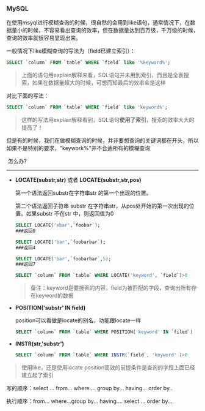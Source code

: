 ### MySQL

在使用msyql进行模糊查询的时候，很自然的会用到like语句，通常情况下，在数据量小的时候，不容易看出查询的效率，但在数据量达到百万级，千万级的时候，查询的效率就很容易显现出来。

一般情况下like模糊查询的写法为（field已建立索引）：

```sql
SELECT `column` FROM `table` WHERE `field` like '%keyword%';
```

> 上面的语句用explain解释来看，SQL语句并未用到索引，而且是全表搜索，如果在数据量超大的时候，可想而知最后的效率会是这样

对比下面的写法：

```sql
SELECT `column` FROM `table` WHERE `field` like 'keyword%';
```

> 这样的写法用explain解释看到，SQL语句**使用了索引**，搜索的效率大大的提高了！

但是有的时候，我们在做模糊查询的时候，并非要想查询的关键词都在开头，所以如果不是特别的要求，"keywork%"并不合适所有的模糊查询

​	怎么办?

--------------------------------------------------------------

- **LOCATE(substr,str)** 或者 **LOCATE(substr,str,pos)**

  第一个语法返回substr在字符串str 的第一个出现的位置。

  第二个语法返回子符串 substr 在字符串str，从pos处开始的第一次出现的位置。如果substr 不在str 中，则返回值为0 

  ```sql
  SELECT LOCATE('xbar',`foobar`); 
  ###返回0 
  
  SELECT LOCATE('bar',`foobarbar`); 
  ###返回4
  
  SELECT LOCATE('bar',`foobarbar`,5);
  ###返回7
  
  SELECT `column` FROM `table` WHERE LOCATE('keyword', `field`)>0
  ```

  > 备注：keyword是要搜索的内容，field为被匹配的字段，查询出所有存在keyword的数据



- **POSITION('substr' IN field)**

  position可以看做是locate的别名，功能跟locate一样

  ```sql
  SELECT `column` FROM `table` WHERE POSITION('keyword' IN `filed`)
  ```

- **INSTR(str,'substr')**

  ```sql
  SELECT `column` FROM `table` WHERE INSTR(`field`, 'keyword' )>0 
  ```



> 使用like，还是使用locate  position高效的前提条件是查询的字段上面已经建立起了索引





写的顺序：select ... from... where.... group by... having... order by..

执行顺序：from... where...group by... having.... select ... order by...                                    